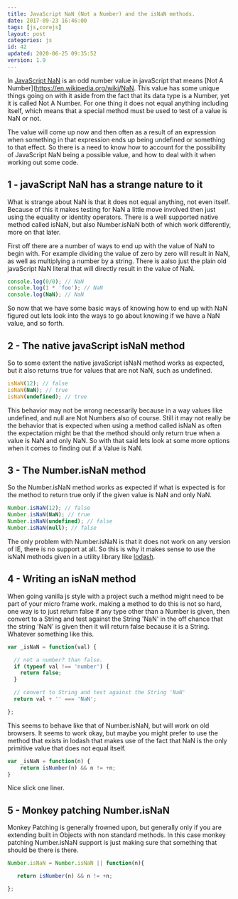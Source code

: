 ```yaml
---
title: JavaScript NaN (Not a Number) and the isNaN methods.
date: 2017-09-23 16:46:00
tags: [js,corejs]
layout: post
categories: js
id: 42
updated: 2020-06-25 09:35:52
version: 1.9
---
```


In [JavaScript NaN](https://developer.mozilla.org/en-US/docs/Web/JavaScript/Reference/Global_Objects/NaN) is an odd number value in javaScript that means [Not A Number](https://en.wikipedia.org/wiki/NaN. This value has some unique things going on with it aside from the fact that its data type is a Number, yet it is called Not A Number. For one thing it does not equal anything including itself, which means that a special method must be used to test of a value is NaN or not.

The value will come up now and then often as a result of an expression when something in that expression ends up being undefined or something to that effect. So there is a need to know how to account for the possibility of JavaScript NaN being a possible value, and how to deal with it when working out some code.

<!-- more -->

## 1 - javaScript NaN has a strange nature to it

What is strange about NaN is that it does not equal anything, not even itself. Because of this it makes testing for NaN a little move involved then just using the equality or identity operators. There is a well supported native method called isNaN, but also Number.isNaN both of which work differently, more on that later.

First off there are a number of ways to end up with the value of NaN to begin with. For example dividing the value of zero by zero will result in NaN, as well as multiplying a number by a string. There is aalso just the plain old javaScript NaN literal that will directly result in the value of NaN.

```js
console.log(0/0); // NaN
console.log(1 * 'foo'); // NaN
console.log(NaN); // NaN
```

So now that we have some basic ways of knowing how to end up with NaN figured out lets look into the ways to go about knowing if we have a NaN value, and so forth.

## 2 - The native javaScript isNaN method

So to some extent the native javaScript isNaN method works as expected, but it also returns true for values that are not NaN, such as undefined.

```js
isNaN(12); // false
isNaN(NaN); // true
isNaN(undefined); // true
```

This behavior may not be wrong necessarily because in a way values like undefined, and null are Not Numbers also of course. Still it may not really be the behavior that is expected when using a method called isNaN as often the expectation might be that the method should only return true when a value is NaN and only NaN. So with that said lets look at some more options when it comes to finding out if a Value is NaN.

## 3 - The Number.isNaN method

So the Number.isNaN method works as expected if what is expected is for the method to return true only if the given value is NaN and only NaN.

```js
Number.isNaN(12); // false
Number.isNaN(NaN); // true
Number.isNaN(undefined); // false
Number.isNaN(null); // false
```

The only problem with Number.isNaN is that it does not work on any version of IE, there is no support at all. So this is why it makes sense to use the isNaN methods given in a utility library like [lodash](/tags/lodash/).

## 4 - Writing an isNaN method

When going vanilla js style with a project such a method might need to be part of your micro frame work. making a method to do this is not so hard, one way is to just return false if any type other than a Number is given, then convert to a String and test against the String 'NaN' in the off chance that the string 'NaN' is given then it will return false because it is a String. Whatever something like this.

```js
var _isNaN = function(val) {

  // not a number? than false.
  if (typeof val !== 'number') {
    return false;
  }

  // convert to String and test against the String 'NaN'
  return val + '' === 'NaN';

};
```

This seems to behave like that of Number.isNaN, but will work on old browsers. It seems to work okay, but maybe you might prefer to use the method that exists in lodash that makes use of the fact that NaN is the only primitive value that does not equal itself.

```js
var _isNaN = function(n) {
    return isNumber(n) && n != +n;
}
```

Nice slick one liner.

## 5 - Monkey patching Number.isNaN

Monkey Patching is generally frowned upon, but generally only if you are extending built in Objects with non standard methods. In this case monkey patching Number.isNaN support is just making sure that something that should be there is there.

```js
Number.isNaN = Number.isNaN || function(n){

   return isNumber(n) && n != +n;

};
```
